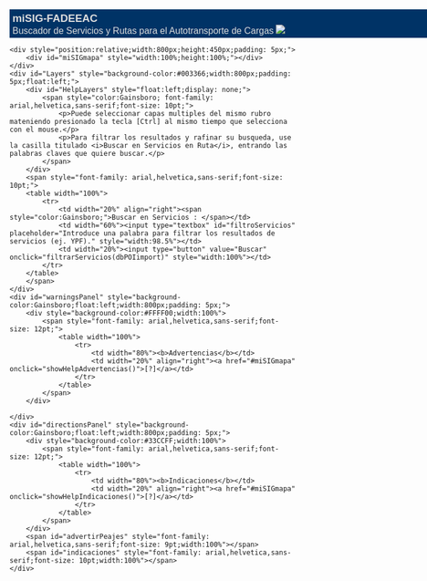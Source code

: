 <div style="background-color:#003366;width:800px;height:40px;padding: 5px;">
		<span style="color:Gainsboro; font-family: arial,helvetica,sans-serif;font-size: 14pt;"><b>miSIG-FADEEAC</b></span></br>
		<span style="color:Gainsboro; font-family: arial,helvetica,sans-serif;font-size: 12pt;">Buscador de Servicios y Rutas para el Autotransporte de Cargas</span>
		<img src="https://github.com/djGIS/distribucionCargas/images/chasisDelante.png">
	</div>
	
        
      
	<div style="position:relative;width:800px;height:450px;padding: 5px;">
		<div id="miSIGmapa" style="width:100%;height:100%;"></div>
	</div>
	<div id="Layers" style="background-color:#003366;width:800px;padding: 5px;float:left;">
		<div id="HelpLayers" style="float:left;display: none;">
			<span style="color:Gainsboro; font-family: arial,helvetica,sans-serif;font-size: 10pt;">
				<p>Puede seleccionar capas multiples del mismo rubro mateniendo presionado la tecla [Ctrl] al mismo tiempo que selecciona con el mouse.</p>
				<p>Para filtrar los resultados y rafinar su busqueda, use la casilla titulado <i>Buscar en Servicios en Ruta</i>, entrando las palabras claves que quiere buscar.</p>
			</span>
		</div>
		<span style="font-family: arial,helvetica,sans-serif;font-size: 10pt;">
		<table width="100%">
			<tr>
				<td width="20%" align="right"><span style="color:Gainsboro;">Buscar en Servicios : </span></td>
				<td width="60%"><input type="textbox" id="filtroServicios" placeholder="Introduce una palabra para filtrar los resultados de servicios (ej. YPF)." style="width:98.5%"></td>
				<td width="20%"><input type="button" value="Buscar" onclick="filtrarServicios(dbPOIimport)" style="width:100%"></td>
			</tr>
		</table>
		</span>
	</div>
	<div id="warningsPanel" style="background-color:Gainsboro;float:left;width:800px;padding: 5px;">
		<div style="background-color:#FFFF00;width:100%">
			<span style="font-family: arial,helvetica,sans-serif;font-size: 12pt;">
				<table width="100%">
					<tr>
						<td width="80%"><b>Advertencias</b></td>
						<td width="20%" align="right"><a href="#miSIGmapa" onclick="showHelpAdvertencias()">[?]</a></td>
					</tr>
				</table>
			</span>
		</div>
		
    </div>
    <div id="directionsPanel" style="background-color:Gainsboro;float:left;width:800px;padding: 5px;">
		<div style="background-color:#33CCFF;width:100%">
			<span style="font-family: arial,helvetica,sans-serif;font-size: 12pt;">
				<table width="100%">
					<tr>
						<td width="80%"><b>Indicaciones</b></td>
						<td width="20%" align="right"><a href="#miSIGmapa" onclick="showHelpIndicaciones()">[?]</a></td>
					</tr>
				</table>
			</span>
		</div>
		<span id="advertirPeajes" style="font-family: arial,helvetica,sans-serif;font-size: 9pt;width:100%"></span>
		<span id="indicaciones" style="font-family: arial,helvetica,sans-serif;font-size: 10pt;width:100%"></span>
    </div>
